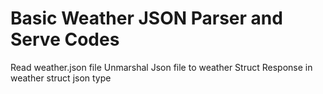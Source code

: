 # Basic Weather JSON Parser and Serve Codes

Read weather.json file
Unmarshal Json file to weather Struct
Response in weather struct json type
